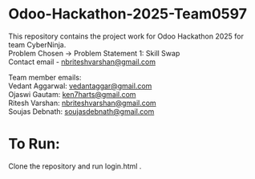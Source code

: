 # Odoo-Hackathon-2025-Team0597
This repository contains the project work for Odoo Hackathon 2025 for team CyberNinja. <br />
Problem Chosen -> Problem Statement 1: Skill Swap <br />
Contact email - nbriteshvarshan@gmail.com <br />

Team member emails: <br />
Vedant Aggarwal: vedantaggar@gmail.com <br />
Ojaswi Gautam: ken7harts@gmail.com <br />
Ritesh Varshan: nbriteshvarshan@gmail.com <br />
Soujas Debnath: soujasdebnath@gmail.com <br />

# To Run:
Clone the repository and run login.html .
